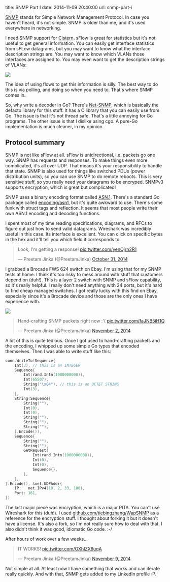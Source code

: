 title: SNMP Part I
date: 2014-11-09 20:40:00
url: snmp-part-i

[SNMP](http://en.wikipedia.org/wiki/Simple_Network_Management_Protocol) stands for Simple Network Management Protocol.
In case you haven't heard, it's not simple. SNMP is older than me, and it's used everywhere in networking.

I need SNMP support for [Cistern](https://github.com/PreetamJinka/cistern). sFlow is great for statistics
but it's not useful to get general information. You can easily get interface statistics from sFLow datagrams,
but you may want to know what the interface description strings are. You may want to know which VLANs those interfaces
are assigned to. You may even want to get the description strings of VLANs:

![](http://static.misfra.me/images/posts/snmp-part-i/observium-vlans.png)

The idea of using flows to get this information is silly. The best way to do this is via polling, and doing so when you need to.
That's where SNMP comes in.

So, why write a decoder in Go? There's [Net-SNMP](http://net-snmp.sourceforge.net/), which is basically the defacto
library for this stuff. It has a C library that you can easily use from Go. The issue is that it's not thread safe.
That's a little annoying for Go programs. The other issue is that I dislike using cgo. A pure-Go implementation
is much cleaner, in my opinion.

Protocol summary
---
SNMP is not like sFlow at all. sFlow is unidirectional, i.e. packets go one way. SNMP has requests and responses.
To make things even more complicated, it's all over UDP. That means it's your responsibility to handle that state.
SNMP is also used for things like switched PDUs (power distribution units), so you can use SNMP to do remote reboots.
This is very sensitive stuff, so you really need your datagrams to be encryped. SNMPv3 supports encryption, which is
great but complicated!

SNMP uses a binary encoding format called [ASN.1](https://en.wikipedia.org/wiki/Abstract_Syntax_Notation_One). There's a
standard Go package called [encoding/asn1](http://golang.org/pkg/encoding/asn1/), but it's quite awkward to use. There's
some funk with struct tags and reflection. It seems that most people write their own ASN.1 encoding and decoding functions.

I spent most of my time reading specifications, diagrams, and RFCs to figure out just how to send valid datagrams.
Wireshark was incredibly useful in this case. Its interface is excellent. You can click on specific bytes in the hex and it'll
tell you which field it corresponds to.

<blockquote class="twitter-tweet" lang="en"><p>Look, I&#39;m getting a response! <a href="http://t.co/yenOjrn2R1">pic.twitter.com/yenOjrn2R1</a></p>&mdash; Preetam Jinka (@PreetamJinka) <a href="https://twitter.com/PreetamJinka/status/528057163806437376">October 31, 2014</a></blockquote>
<script async src="//platform.twitter.com/widgets.js" charset="utf-8"></script>

I grabbed a Brocade FWS 624 switch on Ebay. I'm using that for my SNMP tests at home. I think it's too risky to mess around
with stuff that customers depend on (duh!). This is a layer 2 switch with SNMP and sFlow capability, so it's really helpful.
I really don't need anything with 24 ports, but it's hard to find cheap managed switches. I got really lucky with this find
on Ebay, especially since it's a Brocade device and those are the only ones I have experience with.

![](http://static.misfra.me/images/posts/snmp-part-i/fws-624.jpg)

<blockquote class="twitter-tweet" lang="en"><p>Hand-crafting SNMP packets right now :&#39;( <a href="http://t.co/faJNB5iH1Q">pic.twitter.com/faJNB5iH1Q</a></p>&mdash; Preetam Jinka (@PreetamJinka) <a href="https://twitter.com/PreetamJinka/status/528811871567347713">November 2, 2014</a></blockquote>
<script async src="//platform.twitter.com/widgets.js" charset="utf-8"></script>

A lot of this is quite tedious. Once I got used to hand-crafting packets and the encoding, I whipped up some simple
Go types that encoded themselves. Then I was able to write stuff like this:

```go
conn.WriteTo(Sequence{
	Int(3), // this is an INTEGER
	Sequence{
		Int(rand.Intn(1000000000)),
		Int(65507),
		String("\x04"), // this is an OCTET STRING
		Int(3),
	},
	String(Sequence{
		String(""),
		Int(0),
		Int(0),
		String(""),
		String(""),
		String(""),
	}.Encode()),
	Sequence{
		String(""),
		String(""),
		GetRequest{
			Int(rand.Intn(1000000000)),
			Int(0),
			Int(0),
			Sequence{},
		},
	},
}.Encode(), &net.UDPAddr{
	IP:   net.IPv4(10, 2, 33, 100),
	Port: 161,
})
```

The last major piece was encryption, which is a major PITA. You can't use Wireshark for this (duh!).
I used [github.com/tiebingzhang/WapSNMP](https://github.com/tiebingzhang/WapSNMP/) as a reference for the
encryption stuff. I thought about forking it but it doesn't have a license. It's also a fork, so I'm not
really sure how to deal with that. I also didn't think it was good, idiomatic Go code. :-/

After hours of work over a few weeks...

<blockquote class="twitter-tweet" lang="en"><p>IT WORKS! <a href="http://t.co/OXhIZX6uqA">pic.twitter.com/OXhIZX6uqA</a></p>&mdash; Preetam Jinka (@PreetamJinka) <a href="https://twitter.com/PreetamJinka/status/531541736062214144">November 9, 2014</a></blockquote>
<script async src="//platform.twitter.com/widgets.js" charset="utf-8"></script>

Not simple at all. At least now I have something that works and can iterate really quickly. And with that,
SNMP gets added to my LinkedIn profile :P.
